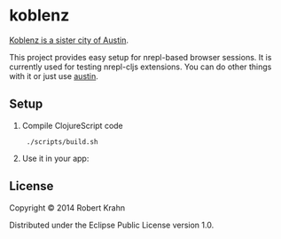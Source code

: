 # koblenz

[Koblenz is a sister city of Austin](http://austintexas.gov/department/sister-cities-program).

This project provides easy setup for nrepl-based browser sessions. It is currently used for testing nrepl-cljs extensions. You can do other things with it or just use [austin](https://github.com/cemerick/austin).

## Setup

1. Compile ClojureScript code

        ./scripts/build.sh

2. Use it in your app:



## License

Copyright © 2014 Robert Krahn

Distributed under the Eclipse Public License version 1.0.
